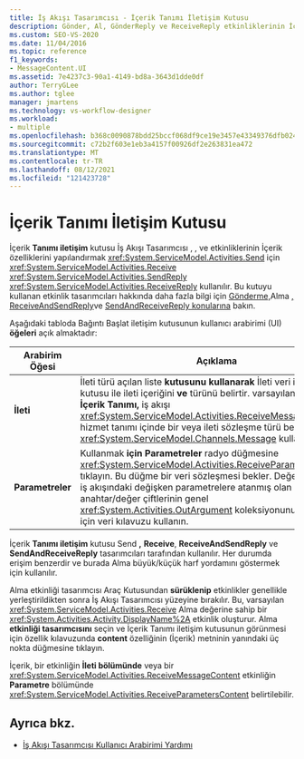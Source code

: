 ```yaml
---
title: İş Akışı Tasarımcısı - İçerik Tanımı İletişim Kutusu
description: Gönder, Al, GönderReply ve ReceiveReply etkinliklerinin İçerik özelliklerini yapılandırmak için İçerik Tanımı iletişim kutusunu nasıl kullanabileceğinizi öğrenin.
ms.custom: SEO-VS-2020
ms.date: 11/04/2016
ms.topic: reference
f1_keywords:
- MessageContent.UI
ms.assetid: 7e4237c3-90a1-4149-bd8a-3643d1dde0df
author: TerryGLee
ms.author: tglee
manager: jmartens
ms.technology: vs-workflow-designer
ms.workload:
- multiple
ms.openlocfilehash: b368c0090878bdd25bccf068df9ce19e3457e43349376dfb0249d01e590c5c4f
ms.sourcegitcommit: c72b2f603e1eb3a4157f00926df2e263831ea472
ms.translationtype: MT
ms.contentlocale: tr-TR
ms.lasthandoff: 08/12/2021
ms.locfileid: "121423728"
---
```

# <a name="content-definition-dialog-box"></a>İçerik Tanımı İletişim Kutusu

İçerik **Tanımı iletişim** kutusu İş Akışı Tasarımcısı , , ve  etkinliklerinin İçerik özelliklerini yapılandırmak <xref:System.ServiceModel.Activities.Send> için <xref:System.ServiceModel.Activities.Receive> <xref:System.ServiceModel.Activities.SendReply> <xref:System.ServiceModel.Activities.ReceiveReply> kullanılır. Bu kutuyu kullanan etkinlik tasarımcıları hakkında daha fazla bilgi için [Gönderme,](../workflow-designer/send-activity-designer.md)Alma [,](../workflow-designer/receive-activity-designer.md) [ReceiveAndSendReply](../workflow-designer/receiveandsendreply-template-designer.md)ve [SendAndReceiveReply konularına](../workflow-designer/sendandreceivereply-template-designer.md) bakın.

Aşağıdaki tabloda Bağıntı Başlat iletişim kutusunun kullanıcı arabirimi (UI) **öğeleri** açık almaktadır:

|Arabirim Öğesi|Açıklama|
|-|-----------------|
|**İleti**|İleti türü açılan liste **kutusunu kullanarak** İleti veri ifadesi metin kutusu ile ileti içeriğini **ve** türünü belirtir. varsayılan olarak, **İçerik Tanımı,** iş akışı <xref:System.ServiceModel.Activities.ReceiveMessageContent> hizmet tanımı içinde bir veya ileti sözleşme türü bekler olan <xref:System.ServiceModel.Channels.Message> kullanır.|
|**Parametreler**|Kullanmak **için Parametreler** radyo düğmesine <xref:System.ServiceModel.Activities.ReceiveParametersContent> tıklayın. Bu düğme bir veri sözleşmesi bekler. Değerleri geçerli iş akışındaki değişken parametrelere atanmış olan anahtar/değer çiftlerinin genel <xref:System.Activities.OutArgument> koleksiyonunu ayarlamak için veri kılavuzu kullanın.|

İçerik **Tanımı iletişim** kutusu Send **,** **Receive**, **ReceiveAndSendReply** ve **SendAndReceiveReply** tasarımcıları tarafından kullanılır. Her durumda erişim benzerdir ve burada Alma büyük/küçük harf yordamını göstermek için kullanılır.

Alma  etkinliği tasarımcısı Araç Kutusundan **sürüklenip** etkinlikler genellikle yerleştirildikten sonra İş Akışı Tasarımcısı yüzeyine bırakılır. Bu, varsayılan <xref:System.ServiceModel.Activities.Receive> Alma değerine sahip bir <xref:System.Activities.Activity.DisplayName%2A> etkinlik oluşturur. Alma **etkinliği tasarımcısını** seçin ve İçerik Tanımı iletişim kutusunun görünmesi için özellik kılavuzunda  **content** özelliğinin (İçerik) metninin yanındaki üç nokta düğmesine tıklayın.

İçerik, bir etkinliğin **İleti bölümünde** veya bir <xref:System.ServiceModel.Activities.ReceiveMessageContent> etkinliğin **Parametre** bölümünde <xref:System.ServiceModel.Activities.ReceiveParametersContent> belirtilebilir.

## <a name="see-also"></a>Ayrıca bkz.

- [İş Akışı Tasarımcısı Kullanıcı Arabirimi Yardımı](browse-and-select-a-dotnet-type-dialog-box.md)